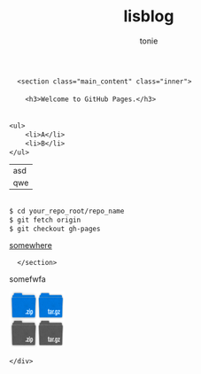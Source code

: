 ﻿---
layout: default
title: lisblog
author: tonie
---


      <section class="main_content" class="inner">

        <h3>Welcome to GitHub Pages.</h3>

	
	<ul>
		<li>A</li>
		<li>B</li>
	</ul>

<table>
<tr><td>asd</td></tr>
<tr><td>qwe</td></tr>
</table>

<pre><code>
$ cd your_repo_root/repo_name
$ git fetch origin
$ git checkout gh-pages
</code></pre>
<a href="">somewhere</a>




      </section>

 <section class="main_content" class="inner">

<p>somefwfa</p>
<img src="images/sprite_download.png" style="height:100px;width:100px" />

</section>




    </div>
